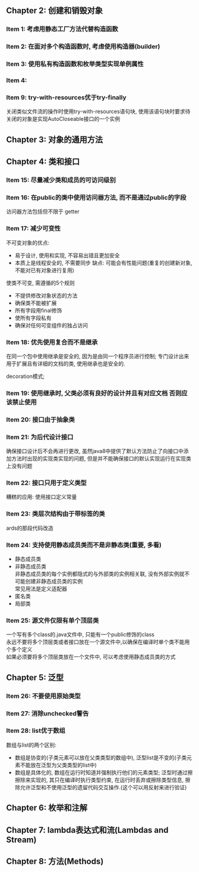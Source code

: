 ## Chapter 2: 创建和销毁对象
### Item 1: 考虑用静态工厂方法代替构造函数
### Item 2: 在面对多个构造函数时, 考虑使用构造器(builder)
### Item 3: 使用私有构造函数和枚举类型实现单例属性
### Item 4: 
### Item 9: try-with-resources优于try-finally
关闭类似文件流的操作时使用try-with-resources语句块, 使用该语句块时要求待关闭的对象是实现AutoCloseable接口的一个实例
## Chapter 3: 对象的通用方法
## Chapter 4: 类和接口
### Item 15: 尽量减少类和成员的可访问级别
### Item 16: 在public的类中使用访问器方法, 而不是通过public的字段
访问器方法包括但不限于 getter
### Item 17: 减少可变性
不可变对象的优点:
- 易于设计, 使用和实现, 不容易出错且更加安全
- 本质上是线程安全的, 不需要同步
缺点: 可能会有性能问题(重复的创建新对象, 不能对已有对象进行复用)

使类不可变, 需遵循的5个规则
- 不提供修改对象状态的方法
- 确保类不能被扩展
- 所有字段用final修饰
- 使所有字段私有
- 确保对任何可变组件的独占访问
### Item 18: 优先使用复合而不是继承
在同一个包中使用继承是安全的, 因为是由同一个程序员进行控制; 专门设计出来用于扩展且有详细的文档的类, 使用继承也是安全的.

decoration模式;
### Item 19: 使用继承时, 父类必须有良好的设计并且有对应文档 否则应该禁止使用
### Item 20: 接口由于抽象类
### Item 21: 为后代设计接口
确保接口设计后不会再进行更改, 虽然java8中提供了默认方法防止了向接口中添加方法时出现的实现类实现的问题, 但是并不能确保接口的默认实现运行在实现类上没有问题
### Item 22: 接口只用于定义类型
糟糕的应用: 使用接口定义常量
### Item 23: 类层次结构由于带标签的类
ards的那段代码改造
### Item 24: 支持使用静态成员类而不是非静态类(重要, 多看)
- 静态成员类
- 非静态成员类<br>
非静态成员类的每个实例都隐式的与外部类的实例相关联, 没有外部实例就不可能创建非静态成员类的实例<br>
常见用法是定义适配器
- 匿名类
- 局部类
### Item 25: 源文件仅限有单个顶层类
一个写有多个class的.java文件中, 只能有一个public修饰的class<br>
永远不要将多个顶层类或者接口放在一个源文件中,以确保在编译时单个类不能用个多个定义<br>
如果必须要将多个顶层类放在一个文件中, 可以考虑使用静态成员类的方式
## Chapter 5: 泛型
### Item 26: 不要使用原始类型
### Item 27: 消除unchecked警告
### Item 28: list优于数组
数组与list的两个区别:
- 数组是协变的(子类元素可以放在父类类型的数组中), 泛型list是不变的(子类元素不能放在泛型为父类类型的list中)
- 数组是具体化的, 数组在运行时知道并强制执行他们的元素类型; 泛型时通过擦擦除来实现的, 其只在编译时执行类型约束, 在运行时丢弃或擦除类型信息, 擦除允许泛型和不使用泛型的遗留代码交互操作.(这个可以用反射来进行验证)
## Chapter 6: 枚举和注解
## Chapter 7: lambda表达式和流(Lambdas and Stream)
## Chapter 8: 方法(Methods)
